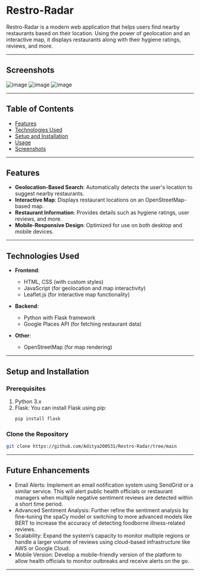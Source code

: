 # Restro-Radar

Restro-Radar is a modern web application that helps users find nearby restaurants based on their location. Using the power of geolocation and an interactive map, it displays restaurants along with their hygiene ratings, reviews, and more.

---

## Screenshots
![image](https://github.com/user-attachments/assets/fda2bf03-4e71-42f4-86df-0915f519252e)
![image](https://github.com/user-attachments/assets/000adba8-9de7-4754-9d23-9c8e5146e800)
![image](https://github.com/user-attachments/assets/3df0832b-e8e8-43b2-b846-a38fde7fd312)

---

## Table of Contents
- [Features](#features)
- [Technologies Used](#technologies-used)
- [Setup and Installation](#setup-and-installation)
- [Usage](#usage)
- [Screenshots](#screenshots)

---

## Features
- **Geolocation-Based Search**: Automatically detects the user's location to suggest nearby restaurants.
- **Interactive Map**: Displays restaurant locations on an OpenStreetMap-based map.
- **Restaurant Information**: Provides details such as hygiene ratings, user reviews, and more.
- **Mobile-Responsive Design**: Optimized for use on both desktop and mobile devices.

---

## Technologies Used
- **Frontend**: 
  - HTML, CSS (with custom styles)
  - JavaScript (for geolocation and map interactivity)
  - Leaflet.js (for interactive map functionality)
  
- **Backend**: 
  - Python with Flask framework
  - Google Places API (for fetching restaurant data)
  
- **Other**: 
  - OpenStreetMap (for map rendering)

---

## Setup and Installation

### Prerequisites
1. Python 3.x
2. Flask: You can install Flask using pip:
    ```bash
    pip install flask
    ```

### Clone the Repository
```bash
git clone https://github.com/Aditya200531/Restro-Radar/tree/main
```

---

## Future Enhancements
- Email Alerts: Implement an email notification system using SendGrid or a similar service. This will alert public health officials or restaurant managers when multiple negative sentiment reviews are detected within a short time period.
- Advanced Sentiment Analysis: Further refine the sentiment analysis by fine-tuning the spaCy model or switching to more advanced models like BERT to increase the accuracy of detecting foodborne illness-related reviews.
- Scalability: Expand the system’s capacity to monitor multiple regions or handle a larger volume of reviews using cloud-based infrastructure like AWS or Google Cloud.
- Mobile Version: Develop a mobile-friendly version of the platform to allow health officials to monitor outbreaks and receive alerts on the go.

---

